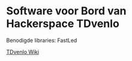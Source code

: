 # Software voor Bord van Hackerspace TDvenlo
Benodigde libraries: FastLed

[TDvenlo Wiki](https://tdvenlo.nl/wiki/doku.php)
